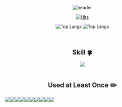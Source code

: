 <div align=center>

<!--**hypoxisaurea/hypoxisaurea** is a ✨ _special_ ✨ repository because its `README.md` (this file) appears on your GitHub profile.-->

![header](https://capsule-render.vercel.app/api?type=waving&color=0:77a1d3,100:e684ae&height=180&section=header&text=&animation=fadeIn&fontSize=40&fontAlignY=35&fontAlign=80&fontColor=ffffff)

[![Hits](https://hits.seeyoufarm.com/api/count/incr/badge.svg?url=https%3A%2F%2Fgithub.com%2Fhypoxisaurea&count_bg=%23B0A3CD&title_bg=%237C7A7A&icon=github.svg&icon_color=%23E7E7E7&title=hits&edge_flat=false)](https://hits.seeyoufarm.com)
<!--[![Hits](https://hits.seeyoufarm.com/api/count/incr/badge.svg?url=https%3A%2F%2Fgithub.com%2Fhypoxisaurea&count_bg=%e684ae&title_bg=%23787878&icon=github.svg&icon_color=%23E7E7E7&title=hits&edge_flat=false)](https://hits.seeyoufarm.com)-->

![Top Langs](https://github-readme-stats.vercel.app/api/top-langs/?username=hypoxisaurea&layout=compact)
![Top Langs](https://github-readme-stats.vercel.app/api/top-langs/?username=hypoxisaurea&layout=compact)
<br><br><br>

## Skill :four_leaf_clover:
  <img src="https://img.shields.io/badge/java-007396?style=for-the-badge&logo=java&logoColor=white"/> 
<br/><br/>
 
## Used at Least Once :pencil2: 
  <div style="display:flex; flex-direction:row;">
    <img src="https://img.shields.io/badge/mysql-4479A1?style=flat-square&logo=mysql&logoColor=white"> 
    <img src="https://img.shields.io/badge/firebase-FFCA28?style=flat-square&logo=firebase&logoColor=white">
    <img src="https://img.shields.io/badge/apache tomcat-F8DC75?style=flat-square&logo=apachetomcat&logoColor=black">
    <br>
    <img src="https://img.shields.io/badge/html5-E34F26?style=flat-square&logo=html5&logoColor=white"> 
    <img src="https://img.shields.io/badge/css-1572B6?style=flat-square&logo=css3&logoColor=white"> 
    <img src="https://img.shields.io/badge/javascript-F7DF1E?style=flat-square&logo=javascript&logoColor=black"> 
    <img src="https://img.shields.io/badge/bootstrap-7952B3?style=flat-square&logo=bootstrap&logoColor=white">
    <br>
    <img src="https://img.shields.io/badge/Kotlin-7F52FF?style=flat-square&logo=kotlin&logoColor=white">
    <img src="https://img.shields.io/badge/Andoid Studio-3DDC84?style=flat-square&logo=android studio&logoColor=white">
    <img src="https://img.shields.io/badge/python-3776AB?style=flat-square&logo=python&logoColor=white"> 
    <br>
</div><br>
</div>
